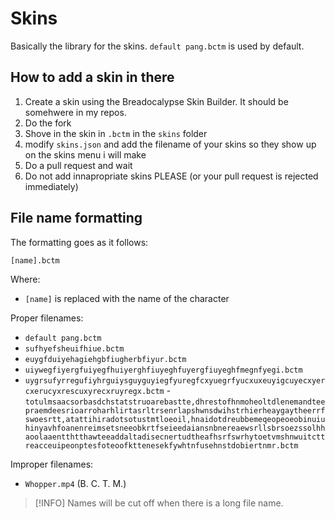 # Skins
Basically the library for the skins. `default pang.bctm` is used by default.

## How to add a skin in there
1. Create a skin using the Breadocalypse Skin Builder. It should be somehwere in my repos.
2. Do the fork
3. Shove in the skin in `.bctm` in the `skins` folder
4. modify `skins.json` and add the filename of your skins so they show up on the skins menu i will make
5. Do a pull request and wait
6. Do not add innapropriate skins PLEASE (or your pull request is rejected immediately)

## File name formatting
The formatting goes as it follows:
```
[name].bctm
```
Where: 
- `[name]` is replaced with the name of the character

Proper filenames:
- `default pang.bctm`
- `sufhyefsheuifhiue.bctm`
- `euygfduiyehagiehgbfiugherbfiyur.bctm`
- `uiywegfiyergfuiyegfhuiyerghfiuyeghfuyergfiuyeghfmegnfyegi.bctm`
- `uygrsufyrregufiyhrguiysguyguyiegfyuregfcxyuegrfyucxuxeuyigcuyecxyercxerucyxrescuxyrecxruyregx.bctm`
-`totulmsaacsorbasdchstatstruoarebastte,dhrestofhnmoheoltdlenemandteepraemdeesrioarroharhlirtasrltrsenrlapshwnsdwihstrhierheaygaytheerrfswoesrtt,atattihiradotsotustmtloeoil,hnaidotdreubbemeqeopeoeobinuiuhinyavhfoanenreimsetsneeobkrtfseieedaiansnbnereaewsrllsbrsoezssolhhaoolaaentthtthawteeaddaltadisecnertudtheafhsrfswrhytoetvmshnwuitcttreacceuipeonptesfoteoofkttenesekfywhtnfusehnstdobiertnmr.bctm`

Improper filenames:
- `Whopper.mp4` (B. C. T. M.)

> [!INFO]
> Names will be cut off when there is a long file name.
